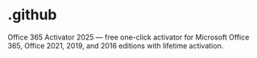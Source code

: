 # .github
Office 365 Activator 2025 — free one-click activator for Microsoft Office 365, Office 2021, 2019, and 2016 editions with lifetime activation.
